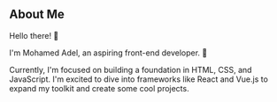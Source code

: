 ## About Me

Hello there! 👋

I'm Mohamed Adel, an aspiring front-end developer. 🌟

Currently, I'm focused on building a foundation in HTML, CSS, and JavaScript. I'm excited to dive into frameworks like React and Vue.js to expand my toolkit and create some cool projects.
